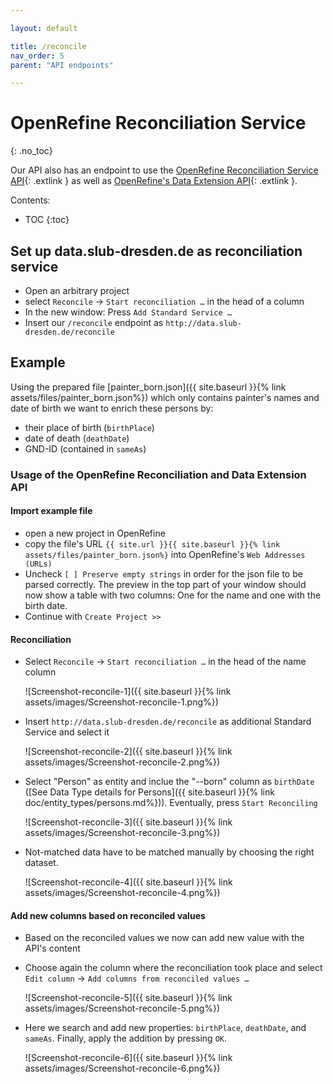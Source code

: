 ```yaml
---

layout: default

title: /reconcile
nav_order: 5
parent: "API endpoints"

---
```


# OpenRefine Reconciliation Service
{: .no_toc}

Our API also has an endpoint to use the [OpenRefine Reconciliation Service API](https://github.com/OpenRefine/OpenRefine/wiki/Reconciliation-Service-API){: .extlink } as well as [OpenRefine's Data Extension API](https://github.com/OpenRefine/OpenRefine/wiki/Data-Extension-API){: .extlink }.


Contents:
* TOC
{:toc}

## Set up data.slub-dresden.de as reconciliation service

* Open an arbitrary project
* select `Reconcile` → `Start reconciliation …` in the head of a column
* In the new window: Press `Add Standard Service …`
* Insert our `/reconcile` endpoint as `http://data.slub-dresden.de/reconcile`

## Example

Using the prepared file [painter_born.json]({{ site.baseurl }}{% link assets/files/painter_born.json%}) which only contains painter's names and date of birth we want to enrich these persons by:

* their place of birth (`birthPlace`)
* date of death (`deathDate`)
* GND-ID (contained in `sameAs`)

### Usage of the OpenRefine Reconciliation and Data Extension API
#### Import example file
* open a new project in OpenRefine
* copy the file's URL `{{ site.url }}{{ site.baseurl }}{% link assets/files/painter_born.json%}` into OpenRefine's `Web Addresses (URLs)`
* Uncheck `[ ] Preserve empty strings` in order for the json file to be parsed correctly. The preview in the top part of your window should now show a table with two columns: One for the name and one with the birth date.
* Continue with `Create Project >>`
#### Reconciliation
* Select `Reconcile` → `Start reconciliation …` in the head of the name column

  ![Screenshot-reconcile-1]({{ site.baseurl }}{% link assets/images/Screenshot-reconcile-1.png%})
* Insert `http://data.slub-dresden.de/reconcile` as additional Standard Service and select it


  ![Screenshot-reconcile-2]({{ site.baseurl }}{% link assets/images/Screenshot-reconcile-2.png%})

* Select "Person" as entity and inclue the "_-_-born" column as `birthDate` ([See Data Type details for Persons]({{ site.baseurl }}{% link doc/entity_types/persons.md%})). Eventually, press `Start Reconciling`

  ![Screenshot-reconcile-3]({{ site.baseurl }}{% link assets/images/Screenshot-reconcile-3.png%})

* Not-matched data have to be matched manually by choosing the right dataset.

  ![Screenshot-reconcile-4]({{ site.baseurl }}{% link assets/images/Screenshot-reconcile-4.png%})

#### Add new columns based on reconciled values
* Based on the reconciled values we now can add new value with the API's content
* Choose again the column where the reconciliation took place and select `Edit column` → `Add columns from reconciled values …`

  ![Screenshot-reconcile-5]({{ site.baseurl }}{% link assets/images/Screenshot-reconcile-5.png%})

* Here we search and add new properties: `birthPlace`, `deathDate`, and `sameAs`. Finally, apply the addition by pressing `OK`.

  ![Screenshot-reconcile-6]({{ site.baseurl }}{% link assets/images/Screenshot-reconcile-6.png%})


